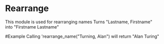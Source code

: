 Rearrange
=========

This module is used for rearranging names
Turns "Lastname, Firstname" into "Firstname Lastname"

#Example
Calling 'rearrange_name("Turning, Alan") will return "Alan Turing"
